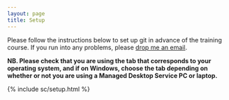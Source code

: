 ```yaml
---
layout: page
title: Setup
---
```


Please follow the instructions below to set up git in advance of the training course. If you run into any problems, please [drop me an email](mailto:alison.r.clarke@durham.ac.uk).

**NB. Please check that you are using the tab that corresponds to your operating system, and if on Windows, choose the tab depending on whether or not you are using a Managed Desktop Service PC or laptop.**

{% include sc/setup.html %}

[workshop-setup]: https://carpentries.github.io/workshop-template/#git
